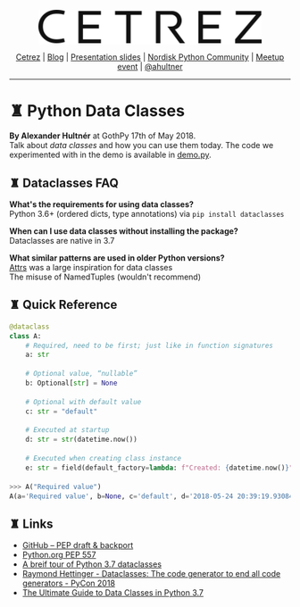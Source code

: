 
<p align="center">
  <a href="http://cetrez.com/"><img src="./res/cetrez.svg" alt="Hack the Castle" align="center" width="400"></a>
</p>
<p align="center">
	<a href="http://cetrez.com/" rel="nofollow" class="rich-diff-level-one">Cetrez</a> | <a href="http://blog.cetrez.com/" rel="nofollow" class="rich-diff-level-one">Blog</a> | <a href="http://slides.com/hultner/python-dataclasses-gothpy-alexander-hultner/fullscreen" rel="nofollow" class="rich-diff-level-one">Presentation slides</a> | <a href="https://www.facebook.com/groups/nordiskpython/" rel="nofollow" class="rich-diff-level-one">Nordisk Python Community</a> | <a href="https://www.meetup.com/GothPy/events/249499024/" rel="nofollow" class="rich-diff-level-one">Meetup event</a> | <a href="https://twitter.com/ahultner" rel="nofollow" class="rich-diff-level-one">@ahultner</a>
	<hr>
</p>

# ♜ Python Data Classes 
**By Alexander Hultnér** at GothPy 17th of May 2018.  
Talk about *data classes* and how you can use them today.
The code we experimented with in the demo is available in [demo.py](./demo.py).

## ♜ Dataclasses FAQ
**What's the requirements for using data classes?**   
Python 3.6+ (ordered dicts, type annotations) via `pip install dataclasses`   

**When can I use data classes without installing the package?**  
Dataclasses are native in 3.7  

**What similar patterns are used in older Python versions?**  
[Attrs](http://www.attrs.org/en/stable/) was a large inspiration for data classes  
The misuse of NamedTuples (wouldn't recommend)   

## ♜ Quick Reference
```python
@dataclass
class A:
	# Required, need to be first; just like in function signatures
	a: str
	
	# Optional value, “nullable”
	b: Optional[str] = None
	
	# Optional with default value
	c: str = "default"
	
	# Executed at startup
	d: str = str(datetime.now())
	
	# Executed when creating class instance
	e: str = field(default_factory=lambda: f"Created: {datetime.now()}") 
	
>>> A("Required value")
A(a='Required value', b=None, c='default', d='2018-05-24 20:39:19.930841', e='Created: 2018-05-24 20:40:05.762934')


```

## ♜ Links
- [GitHub – PEP draft & backport](https://github.com/ericvsmith/dataclasses)
- [Python.org PEP 557](https://www.python.org/dev/peps/pep-0557/)
- [A breif tour of Python 3.7 dataclasses](https://hackernoon.com/a-brief-tour-of-python-3-7-data-classes-22ee5e046517)
- [Raymond Hettinger - Dataclasses: The code generator to end all code generators - PyCon 2018](https://www.youtube.com/watch?v=T-TwcmT6Rcw)
- [The Ultimate Guide to Data Classes in Python 3.7](https://realpython.com/python-data-classes/)
